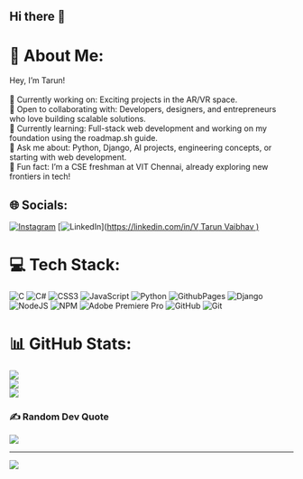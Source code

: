## Hi there 👋

# 💫 About Me:
Hey, I’m Tarun!<br><br>    🔧 Currently working on: Exciting projects in the AR/VR space.<br>    🤝 Open to collaborating with: Developers, designers, and entrepreneurs who love building scalable solutions.<br>    📖 Currently learning: Full-stack web development and working on my foundation using the roadmap.sh guide.<br>    💬 Ask me about: Python, Django, AI projects, engineering concepts, or starting with web development.<br>    🎉 Fun fact: I’m a CSE freshman at VIT Chennai, already exploring new frontiers in tech!


## 🌐 Socials:
[![Instagram](https://img.shields.io/badge/Instagram-%23E4405F.svg?logo=Instagram&logoColor=white)](https://instagram.com/tarun.__.23) [![LinkedIn](https://img.shields.io/badge/LinkedIn-%230077B5.svg?logo=linkedin&logoColor=white)]([https://linkedin.com/in/V Tarun Vaibhav )](https://www.linkedin.com/in/v-tarun-vaibhav-7a3749310?utm_source=share&utm_campaign=share_via&utm_content=profile&utm_medium=android_app) 

# 💻 Tech Stack:
![C](https://img.shields.io/badge/c-%2300599C.svg?style=plastic&logo=c&logoColor=white) ![C#](https://img.shields.io/badge/c%23-%23239120.svg?style=plastic&logo=csharp&logoColor=white) ![CSS3](https://img.shields.io/badge/css3-%231572B6.svg?style=plastic&logo=css3&logoColor=white) ![JavaScript](https://img.shields.io/badge/javascript-%23323330.svg?style=plastic&logo=javascript&logoColor=%23F7DF1E) ![Python](https://img.shields.io/badge/python-3670A0?style=plastic&logo=python&logoColor=ffdd54) ![GithubPages](https://img.shields.io/badge/github%20pages-121013?style=plastic&logo=github&logoColor=white) ![Django](https://img.shields.io/badge/django-%23092E20.svg?style=plastic&logo=django&logoColor=white) ![NodeJS](https://img.shields.io/badge/node.js-6DA55F?style=plastic&logo=node.js&logoColor=white) ![NPM](https://img.shields.io/badge/NPM-%23CB3837.svg?style=plastic&logo=npm&logoColor=white) ![Adobe Premiere Pro](https://img.shields.io/badge/Adobe%20Premiere%20Pro-9999FF.svg?style=plastic&logo=Adobe%20Premiere%20Pro&logoColor=white) ![GitHub](https://img.shields.io/badge/github-%23121011.svg?style=plastic&logo=github&logoColor=white) ![Git](https://img.shields.io/badge/git-%23F05033.svg?style=plastic&logo=git&logoColor=white)
# 📊 GitHub Stats:
![](https://github-readme-stats.vercel.app/api?username=Tarun-Vaibhav-V&theme=dark&hide_border=false&include_all_commits=false&count_private=false)<br/>
![](https://github-readme-streak-stats.herokuapp.com/?user=Tarun-Vaibhav-V&theme=dark&hide_border=false)<br/>
![](https://github-readme-stats.vercel.app/api/top-langs/?username=Tarun-Vaibhav-V&theme=dark&hide_border=false&include_all_commits=false&count_private=false&layout=compact)

### ✍️ Random Dev Quote
![](https://quotes-github-readme.vercel.app/api?type=horizontal&theme=radical)

---
[![](https://visitcount.itsvg.in/api?id=Tarun-Vaibhav-V&icon=0&color=0)](https://visitcount.itsvg.in)

<!-- Proudly created with GPRM ( https://gprm.itsvg.in ) --><!--
**Tarun-Vaibhav-V/Tarun-Vaibhav-V** is a ✨ _special_ ✨ repository because its `README.md` (this file) appears on your GitHub profile.

Here are some ideas to get you started:

- 🔭 I’m currently working on ...
- 🌱 I’m currently learning ...
- 👯 I’m looking to collaborate on ...
- 🤔 I’m looking for help with ...
- 💬 Ask me about ...
- 📫 How to reach me: ...
- 😄 Pronouns: ...
- ⚡ Fun fact: ...
-->
